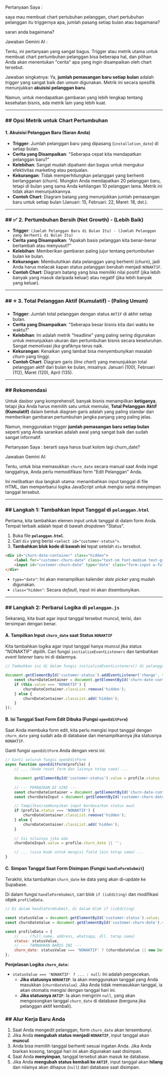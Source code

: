 Pertanyaan Saya :

saya mau membuat chart pertubuhan pelanggan, chart pertubuhan pelanggan itu triggernya apa, jumlah pasang setiap bulan atau bagaimana?

saran anda bagaimana?

Jawaban Gemini AI :

Tentu, ini pertanyaan yang sangat bagus. Trigger atau metrik utama untuk membuat chart pertumbuhan pelanggan bisa beberapa hal, dan pilihan Anda akan menentukan "cerita" apa yang ingin disampaikan oleh chart tersebut.

Jawaban singkatnya: Ya, **jumlah pemasangan baru setiap bulan** adalah *trigger* yang sangat baik dan umum digunakan. Metrik ini secara spesifik menunjukkan **akuisisi pelanggan baru**.

Namun, untuk mendapatkan gambaran yang lebih lengkap tentang kesehatan bisnis, ada metrik lain yang lebih kuat.

---
### ## Opsi Metrik untuk Chart Pertumbuhan

#### 1. Akuisisi Pelanggan Baru (Saran Anda)
* **Trigger**: Jumlah pelanggan baru yang dipasang (`installation_date`) di setiap bulan.
* **Cerita yang Disampaikan**: "Seberapa cepat kita mendapatkan pelanggan baru?"
* **Kelebihan**: Sangat mudah dipahami dan bagus untuk mengukur efektivitas marketing atau penjualan.
* **Kekurangan**: Tidak memperhitungkan pelanggan yang berhenti berlangganan (churn). Mungkin Anda mendapatkan 20 pelanggan baru, tetapi di bulan yang sama Anda kehilangan 10 pelanggan lama. Metrik ini tidak akan menunjukkannya.
* **Contoh Chart**: Diagram batang yang menunjukkan jumlah pemasangan baru untuk setiap bulan (Januari: 15, Februari: 22, Maret: 18, dst.). 

---
### ## ✅ 2. Pertumbuhan Bersih (Net Growth) - (Lebih Baik)
* **Trigger**: `(Jumlah Pelanggan Baru di Bulan Itu) - (Jumlah Pelanggan yang Berhenti di Bulan Itu)`
* **Cerita yang Disampaikan**: "Apakah basis pelanggan kita benar-benar bertambah atau menyusut?"
* **Kelebihan**: Memberikan gambaran paling jujur tentang pertumbuhan bulan ke bulan.
* **Kekurangan**: Membutuhkan data pelanggan yang berhenti (churn), jadi Anda harus melacak kapan status pelanggan berubah menjadi `NONAKTIF`.
* **Contoh Chart**: Diagram batang yang bisa memiliki nilai positif (jika lebih banyak yang masuk daripada keluar) atau negatif (jika lebih banyak yang keluar). 

---
### ## ⭐ 3. Total Pelanggan Aktif (Kumulatif) - (Paling Umum)
* **Trigger**: Jumlah total pelanggan dengan status `AKTIF` di akhir setiap bulan.
* **Cerita yang Disampaikan**: "Seberapa besar bisnis kita dari waktu ke waktu?"
* **Kelebihan**: Ini adalah metrik "headline" yang paling sering digunakan untuk menunjukkan ukuran dan pertumbuhan bisnis secara keseluruhan. Sangat memotivasi jika grafiknya terus naik.
* **Kekurangan**: Kenaikan yang lambat bisa menyembunyikan masalah *churn* yang tinggi.
* **Contoh Chart**: Diagram garis (*line chart*) yang menunjukkan total pelanggan aktif dari bulan ke bulan, misalnya: Januari (100), Februari (112), Maret (120), April (135). 

---
### ## Rekomendasi
Untuk dasbor yang komprehensif, banyak bisnis menampilkan **ketiganya**, tetapi jika Anda harus memilih satu untuk memulai, **Total Pelanggan Aktif (Kumulatif)** dalam bentuk diagram garis adalah yang paling standar dan memberikan gambaran pertumbuhan jangka panjang yang paling jelas.

Namun, menggunakan trigger **jumlah pemasangan baru setiap bulan** seperti yang Anda sarankan adalah awal yang sangat baik dan sudah sangat informatif.

Pertanyaan Saya :
berarti saya harus buat kolom lagi churn_date?

Jawaban Gemini AI:

Tentu, untuk bisa memasukkan `churn_date` secara manual saat Anda ingat tanggalnya, Anda perlu memodifikasi form "Edit Pelanggan" Anda.

Ini melibatkan dua langkah utama: menambahkan input tanggal di file HTML, dan memperbarui logika JavaScript untuk mengisi serta menyimpan tanggal tersebut.

-----

### \#\# Langkah 1: Tambahkan Input Tanggal di `pelanggan.html`

Pertama, kita tambahkan elemen input untuk tanggal di dalam form Anda. Tempat terbaik adalah tepat di bawah *dropdown* "Status".

1.  Buka file **`pelanggan.html`**.
2.  Cari `div` yang berisi `<select id="customer-status">`.
3.  **Tambahkan blok kode di bawah ini** tepat setelah `div` tersebut.

<!-- end list -->

```html
<div id="churn-date-container" class="hidden">
    <label for="customer-churn-date" class="text-sm font-medium text-gray-600 mb-1 block">Tanggal Berhenti (Opsional)</label>
    <input id="customer-churn-date" type="date" class="form-input w-full rounded-lg bg-[#eae8f3] h-14 p-4 text-base" />
</div>
```

  * `type="date"`: Ini akan menampilkan kalender *date picker* yang mudah digunakan.
  * `class="hidden"`: Secara *default*, input ini akan disembunyikan.

-----

### \#\# Langkah 2: Perbarui Logika di `pelanggan.js`

Sekarang, kita buat agar input tanggal tersebut muncul, terisi, dan tersimpan dengan benar.

#### A. Tampilkan Input `churn_date` saat Status `NONAKTIF`

Kita tambahkan logika agar input tanggal hanya muncul jika status "NONAKTIF" dipilih. Cari fungsi `initializeEventListeners` dan tambahkan *event listener* baru ini di dalamnya.

```javascript
// Tambahkan ini di dalam fungsi initializeEventListeners() di pelanggan.js

document.getElementById('customer-status').addEventListener('change', function() {
    const churnDateContainer = document.getElementById('churn-date-container');
    if (this.value === 'NONAKTIF') {
        churnDateContainer.classList.remove('hidden');
    } else {
        churnDateContainer.classList.add('hidden');
    }
});
```

#### B. Isi Tanggal Saat Form Edit Dibuka (Fungsi `openEditForm`)

Saat Anda membuka form edit, kita perlu mengisi input tanggal dengan `churn_date` yang sudah ada di database dan menampilkannya jika statusnya `NONAKTIF`.

Ganti fungsi `openEditForm` Anda dengan versi ini:

```javascript
// Ganti seluruh fungsi openEditForm
async function openEditForm(profile) {
    // ... (kode reset form dan lainnya tetap sama) ...

    document.getElementById('customer-status').value = profile.status || 'AKTIF';
    
    // --- PERBAIKAN DI SINI ---
    const churnDateContainer = document.getElementById('churn-date-container');
    const churnDateInput = document.getElementById('customer-churn-date');

    // Tampilkan/sembunyikan input berdasarkan status awal
    if (profile.status === 'NONAKTIF') {
        churnDateContainer.classList.remove('hidden');
    } else {
        churnDateContainer.classList.add('hidden');
    }
    
    // Isi nilainya jika ada
    churnDateInput.value = profile.churn_date || ''; 

    // ... (sisa kode untuk mengisi field lain tetap sama) ...
}
```

#### C. Simpan Tanggal Saat Form Disimpan (Fungsi `handleFormSubmit`)

Terakhir, kita tambahkan `churn_date` ke data yang akan di-update ke Supabase.

Di dalam fungsi `handleFormSubmit`, cari blok `if (isEditing)` dan modifikasi objek `profileData`.

```javascript
// Di dalam handleFormSubmit, di dalam blok if (isEditing)

const statusValue = document.getElementById('customer-status').value;
const churnDateValue = document.getElementById('customer-churn-date').value;

const profileData = {
    // ... (full_name, address, whatsapp, dll. tetap sama)
    status: statusValue,
    // --- TAMBAHKAN BARIS INI ---
    churn_date: statusValue === 'NONAKTIF' ? (churnDateValue || new Date().toISOString().split('T')[0]) : null
};
```

**Penjelasan Logika `churn_date`:**

  * `statusValue === 'NONAKTIF' ? ... : null`: Ini adalah pengecekan.
      * **Jika statusnya `NONAKTIF`**: Ia akan menggunakan tanggal yang Anda masukkan (`churnDateValue`). Jika Anda tidak memasukkan tanggal, ia akan otomatis mengisi dengan tanggal hari ini.
      * **Jika statusnya `AKTIF`**: Ia akan mengirim `null`, yang akan mengosongkan tanggal `churn_date` di database (berguna jika pelanggan aktif kembali).

### \#\# Alur Kerja Baru Anda

1.  Saat Anda mengedit pelanggan, form `churn_date` akan tersembunyi.
2.  Jika Anda **mengubah status menjadi `NONAKTIF`**, input tanggal akan **muncul**.
3.  Anda bisa memilih tanggal berhenti sesuai ingatan Anda. Jika Anda biarkan kosong, tanggal hari ini akan digunakan saat disimpan.
4.  Saat Anda **menyimpan**, tanggal tersebut akan masuk ke database.
5.  Jika Anda **mengubah status kembali ke `AKTIF`**, input tanggal akan **hilang** dan nilainya akan dihapus (`null`) dari database saat disimpan.